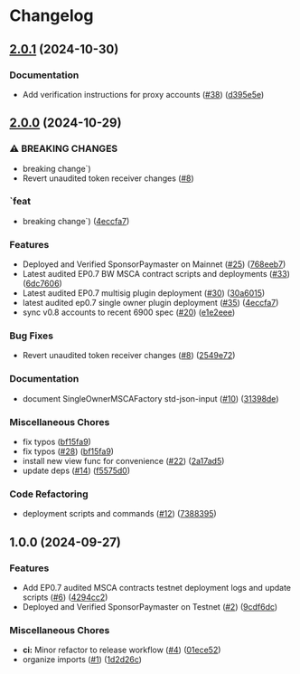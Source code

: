 # Changelog

## [2.0.1](https://github.com/circlefin/buidl-wallet-contracts/compare/v2.0.0...v2.0.1) (2024-10-30)


### Documentation

* Add verification instructions for proxy accounts ([#38](https://github.com/circlefin/buidl-wallet-contracts/issues/38)) ([d395e5e](https://github.com/circlefin/buidl-wallet-contracts/commit/d395e5e86f41764a6ce953719c1fc489fd992ecb))

## [2.0.0](https://github.com/circlefin/buidl-wallet-contracts/compare/v1.0.0...v2.0.0) (2024-10-29)


### ⚠ BREAKING CHANGES

* breaking change`)
* Revert unaudited token receiver changes ([#8](https://github.com/circlefin/buidl-wallet-contracts/issues/8))

### `feat

* breaking change`) ([4eccfa7](https://github.com/circlefin/buidl-wallet-contracts/commit/4eccfa7734ffd9236d73af6f2cd5992ed7bebd19))


### Features

* Deployed and Verified SponsorPaymaster on Mainnet ([#25](https://github.com/circlefin/buidl-wallet-contracts/issues/25)) ([768eeb7](https://github.com/circlefin/buidl-wallet-contracts/commit/768eeb746138c536588b30d49050625bbc7e5528))
* Latest audited EP0.7 BW MSCA contract scripts and deployments ([#33](https://github.com/circlefin/buidl-wallet-contracts/issues/33)) ([6dc7606](https://github.com/circlefin/buidl-wallet-contracts/commit/6dc7606de1921b1f102f3fdafd0569f1302601b8))
* Latest audited EP0.7 multisig plugin deployment ([#30](https://github.com/circlefin/buidl-wallet-contracts/issues/30)) ([30a6015](https://github.com/circlefin/buidl-wallet-contracts/commit/30a6015dfa1444f4459657f41da2f4d9d46c61ab))
* latest audited ep0.7 single owner plugin deployment ([#35](https://github.com/circlefin/buidl-wallet-contracts/issues/35)) ([4eccfa7](https://github.com/circlefin/buidl-wallet-contracts/commit/4eccfa7734ffd9236d73af6f2cd5992ed7bebd19))
* sync v0.8 accounts to recent 6900 spec ([#20](https://github.com/circlefin/buidl-wallet-contracts/issues/20)) ([e1e2eee](https://github.com/circlefin/buidl-wallet-contracts/commit/e1e2eeea51f72cfe676356d7b05c3cce3c42a9de))


### Bug Fixes

* Revert unaudited token receiver changes ([#8](https://github.com/circlefin/buidl-wallet-contracts/issues/8)) ([2549e72](https://github.com/circlefin/buidl-wallet-contracts/commit/2549e726144a87807bcc3a29628093c33d18ee10))


### Documentation

* document SingleOwnerMSCAFactory std-json-input ([#10](https://github.com/circlefin/buidl-wallet-contracts/issues/10)) ([31398de](https://github.com/circlefin/buidl-wallet-contracts/commit/31398deb3b3af7c35f3521c5ff2d10b092b2b65b))


### Miscellaneous Chores

* fix typos ([bf15fa9](https://github.com/circlefin/buidl-wallet-contracts/commit/bf15fa9b8a87327dbe43d77fabe925f42f9bc06d))
* fix typos ([#28](https://github.com/circlefin/buidl-wallet-contracts/issues/28)) ([bf15fa9](https://github.com/circlefin/buidl-wallet-contracts/commit/bf15fa9b8a87327dbe43d77fabe925f42f9bc06d))
* install new view func for convenience ([#22](https://github.com/circlefin/buidl-wallet-contracts/issues/22)) ([2a17ad5](https://github.com/circlefin/buidl-wallet-contracts/commit/2a17ad5fb15313425188f4235b9568c94e1bfc7e))
* update deps ([#14](https://github.com/circlefin/buidl-wallet-contracts/issues/14)) ([f5575d0](https://github.com/circlefin/buidl-wallet-contracts/commit/f5575d0886bdaa49bd1100f2a06261d6060490df))


### Code Refactoring

* deployment scripts and commands ([#12](https://github.com/circlefin/buidl-wallet-contracts/issues/12)) ([7388395](https://github.com/circlefin/buidl-wallet-contracts/commit/7388395fac2ac8bcd19af9a1caaac5df3c4813f2))

## 1.0.0 (2024-09-27)


### Features

* Add EP0.7 audited MSCA contracts testnet deployment logs and update scripts ([#6](https://github.com/circlefin/buidl-wallet-contracts/issues/6)) ([4294cc2](https://github.com/circlefin/buidl-wallet-contracts/commit/4294cc256becfbd2ba10e4131d43dcacbbf74de5))
* Deployed and Verified SponsorPaymaster on Testnet ([#2](https://github.com/circlefin/buidl-wallet-contracts/issues/2)) ([9cdf6dc](https://github.com/circlefin/buidl-wallet-contracts/commit/9cdf6dcae6af02270d118bbf0f7e0f5ba09cb9ae))


### Miscellaneous Chores

* **ci:** Minor refactor to release workflow ([#4](https://github.com/circlefin/buidl-wallet-contracts/issues/4)) ([01ece52](https://github.com/circlefin/buidl-wallet-contracts/commit/01ece52aa40bcbe70cdc54319d1fde3a2b4e5bd6))
* organize imports ([#1](https://github.com/circlefin/buidl-wallet-contracts/issues/1)) ([1d2d26c](https://github.com/circlefin/buidl-wallet-contracts/commit/1d2d26c1f22475a7cdbf2689a6c3415142e8e8e5))
